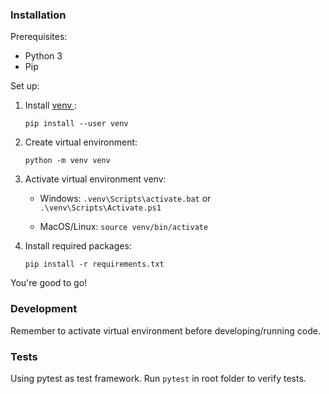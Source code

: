 ### Installation

Prerequisites:

- Python 3
- Pip

Set up:

1. Install [ venv ](https://docs.python.org/3/library/venv.html):

   `pip install --user venv`

2. Create virtual environment:

   `python -m venv venv`

3. Activate virtual environment venv:

    * Windows: `.venv\Scripts\activate.bat` or `.\venv\Scripts\Activate.ps1`

    * MacOS/Linux: `source venv/bin/activate`

4. Install required packages:

   `pip install -r requirements.txt`

You're good to go!

### Development

Remember to activate virtual environment before developing/running code.

### Tests

Using pytest as test framework. Run `pytest` in root folder to verify tests.
